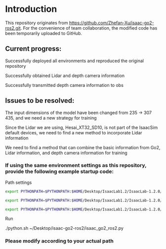 # Introduction
This repository originates from https://github.com/Zhefan-Xu/isaac-go2-ros2.git. For the convenience of team collaboration, the modified code has been temporarily uploaded to GitHub.

## Current progress:
Successfully deployed all environments and reproduced the original repository

Successfully obtained Lidar and depth camera information

Successfully transmitted depth camera information to obs

## Issues to be resolved:
The input dimensions of the model have been changed from 235 → 307 435, and we need a new strategy for training

Since the Lidar we are using, Hesai_XT32_SD10, is not part of the IsaacSim default devices, we need to find a new method to incorporate Lidar information

We need to find a method that can combine the basic information from Go2, Lidar information, and depth camera information for training

### If using the same environment settings as this repository, provide the following example startup code:

Path settings
```bash
export PYTHONPATH=$PYTHONPATH:$HOME/Desktop/IsaacLab1.2/IsaacLab-1.2.0/source/extensions/omni.isaac.lab

export PYTHONPATH=$PYTHONPATH:$HOME/Desktop/IsaacLab1.2/IsaacLab-1.2.0/source/extensions/omni.isaac.lab_tasks

export PYTHONPATH=$PYTHONPATH:$HOME/Desktop/IsaacLab1.2/IsaacLab-1.2.0/source/extensions/omni.isaac.lab_assets
```

Run

./python.sh ~/Desktop/isaac-go2-ros2/isaac_go2_ros2.py

### Please modify according to your actual path
